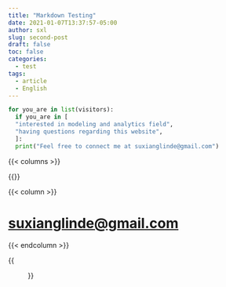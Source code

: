 ```yaml
---
title: "Markdown Testing"
date: 2021-01-07T13:37:57-05:00
author: sxl
slug: second-post
draft: false
toc: false
categories:
  - test
tags:
  - article
  - English
---
```



```python
for you_are in list(visitors):
  if you_are in [
  "interested in modeling and analytics field",
  "having questions regarding this website",
  ]:
  print("Feel free to connect me at suxianglinde@gmail.com")
```


{{< columns >}}

{{<figure-a src="https://sherlino.github.io/media/blocks/email.png" width="200">}}

{{< column >}}

# suxianglinde@gmail.com

{{< endcolumn >}}




{{<figure src="https://sherlino.github.io/media/cloud.jpeg" title="E-meet You in a Beautiful Day" >}}

